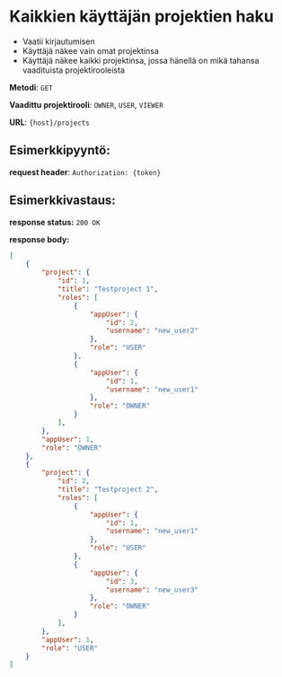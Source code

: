 # Kaikkien käyttäjän projektien haku

- Vaatii kirjautumisen
- Käyttäjä näkee vain omat projektinsa
- Käyttäjä näkee kaikki projektinsa, jossa hänellä on mikä tahansa vaadituista projektirooleista

**Metodi**: `GET`

**Vaadittu projektirooli**: `OWNER`, `USER`, `VIEWER`

**URL**: `{host}/projects`


## Esimerkkipyyntö:

**request header**: `Authorization: {token}`


## Esimerkkivastaus:

**response status:** `200 OK`

**response body:**

```json
[
    {
        "project": {
            "id": 1,
            "title": "Testproject 1",
            "roles": [
                {
                    "appUser": {
                        "id": 2,
                        "username": "new_user2"
                    },
                    "role": "USER"
                },
                {
                    "appUser": {
                        "id": 1,
                        "username": "new_user1"
                    },
                    "role": "OWNER"
                }
            ],
        },
        "appUser": 1,
        "role": "OWNER"
    },
    {
        "project": {
            "id": 2,
            "title": "Testproject 2",
            "roles": [
                {
                    "appUser": {
                        "id": 1,
                        "username": "new_user1"
                    },
                    "role": "USER"
                },
                {
                    "appUser": {
                        "id": 3,
                        "username": "new_user3"
                    },
                    "role": "OWNER"
                }
            ],
        },
        "appUser": 1,
        "role": "USER"
    }
]

```
